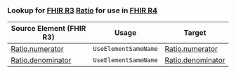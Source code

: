 ### Lookup for [FHIR R3](https://hl7.org/fhir/STU3/) [Ratio](https://hl7.org/fhir/STU3/Ratio.html) for use in [FHIR R4](https://hl7.org/fhir/R4/)

| Source Element (FHIR R3) | Usage | Target |
| -------------- | ----- | ------ |
| [Ratio.numerator](https://hl7.org/fhir/STU3/Ratio.html#resource) | `UseElementSameName` | [Ratio.numerator](https://hl7.org/fhir/R4/Ratio.html#resource) |
| [Ratio.denominator](https://hl7.org/fhir/STU3/Ratio.html#resource) | `UseElementSameName` | [Ratio.denominator](https://hl7.org/fhir/R4/Ratio.html#resource) |
